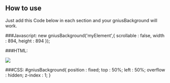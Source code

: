 How to use
----------

Just add this Code below in each section and your gniusBackground will work.

###Javascript:
    new gniusBackground('myElement',{
        scrollable  : false,
        width       : 894,
        height      : 894
    });

###HTML:
    <div id="myElement">
        <img src="http://th06.deviantart.net/fs32/PRE/f/2008/220/d/0/Save_the_World_Today_by_VoYtHAs.png" />
    </div>

###CSS:
    #gniusBackground{
        position    : fixed;
        top         : 50%;
        left        : 50%;
        overflow    : hidden;
        z-index     : 1;
    }
